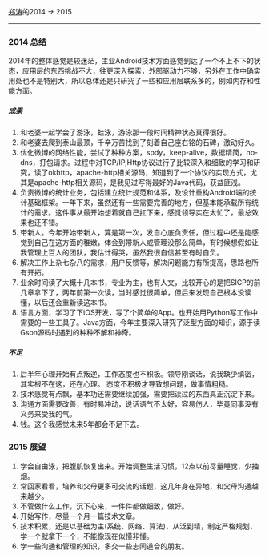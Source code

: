 [郑涛](http://www.weibo.com/206115528)的2014 -> 2015

--------------

### 2014 总结

2014年的整体感觉是较迷茫，主业Android技术方面感觉到达了一个不上不下的状态，应用层的东西挑战不大，往更深入探索，外部驱动力不够，另外在工作中确实用处也不是特别大，所以总体还是只研究了一些和应用层联系多的，例如内存和性能方面。

##### 成果

1. 和老婆一起学会了游泳，蛙泳，游泳那一段时间精神状态真得很好。
2. 和老婆去爬到泰山最顶，千辛万苦找到了刻着自己座右铭的石碑，激动好久。
3. 优化微博的网络性能，尝试了种种方案，spdy，keep-alive，数据精简，no-dns，打包请求。过程中对TCP/IP,Http协议进行了比较深入和细致的学习和研究，读了okhttp，apache-http相关源码，知道到了一个协议的实现方式，尤其是apache-http相关源码，是我见过写得最好的Java代码，获益匪浅。
4. 负责微博的统计业务，包括建立统计规范和体系，及设计重构Android端的统计基础框架。一年下来，虽然还有一些需要完善的地方，但基本能承载所有统计的需求。这件事从最开始想着就自己扛下来，感觉领导实在太忙了，最总效果也还不错。
5. 带新人。今年开始带新人，算是第一次，发自心底负责任，但过程中还是能感觉到自己在这方面的稚嫩，体会到带新人或管理没那么简单，有时候想假如让我管理上百人的团队，我估计得哭，虽然我很自信甚至有时自负。
6. 解决工作上杂七杂八的需求，用户反馈等，解决问题能力有所提高，思路也所有开拓。
7. 业余时间读了大概十几本书，专业为主，也有人文，比较开心的是把SICP的前几章拿下了，两年前第一次读，当时感觉很简单，但后来发现自己根本没读懂，以后还会重新读这本书。
8. 语言方面，学习了下iOS开发，写了个简单的App。也开始用Python写工作中需要的一些工具了。Java方面，今年主要深入研究了泛型方面的知识，源于读Gson源码时遇到的种种不解和神奇。

##### 不足

1. 后半年心理开始有点叛逆，工作态度也不积极。领导刚谈话，说我缺少缜密，其实根不在这，还在心理。
态度不积极才导致想问题，做事情粗糙。
2. 技术感觉有点飘，基本功还需要继续加强，需要把读过的东西真正沉淀下来。
3. 沟通方面需要改善，有时易冲动，说话语气不太好，容易伤人，毕竟同事没有义务来受我的气。
4. 钱。这个我感觉未来5年都会不足下去。

### 2015 展望

1. 学会自由泳，把腹肌恢复出来。开始调整生活习惯，12点以前尽量睡觉，少抽烟。
2. 常回家看看，培养和父母更多可交流的话题，这几年身在异地，和父母沟通越来越少。
3. 不管做什么工作，沉下心来，一件件都做细致，做好。
4. 开始写作，尽量一个月一篇技术文章。
5. 技术积累，还是以基础为主(系统、网络、算法)，从泛到精，制定严格规划，学一个就拿下一个，不能像现在似懂非懂。
6. 学一些沟通和管理的知识，多交一些志同道合的朋友。



